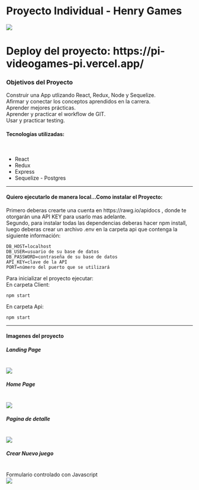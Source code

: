 # <h1>Proyecto Individual - Henry Games</h1>
<img src= "https://i0.wp.com/www.algoritmolegal.com/wp-content/uploads/2022/01/Guia-legal-de-los-videojuegos.jpg?fit=2488%2C1123&ssl=1"/>

<h1> Deploy del proyecto: https://pi-videogames-pi.vercel.app/ </h1>
<h3>Objetivos del Proyecto</h3>
Construir una App utlizando React, Redux, Node y Sequelize. </br>
Afirmar y conectar los conceptos aprendidos en la carrera. </br>
Aprender mejores prácticas.</br>
Aprender y practicar el workflow de GIT.</br>
Usar y practicar testing.</br>

<h4>Tecnologías utilizadas:</h4></br>
<ul>
<li>React</li>
<li>Redux</li>
<li>Express</li>
<li>Sequelize - Postgres</li>
</ul>

---
<h4>Quiero ejecutarlo de manera local...Como instalar el Proyecto:</h4>
Primero deberas crearte una cuenta en https://rawg.io/apidocs , donde te otorgarán una API KEY para usarlo mas adelante.</br>
Segundo,  para instalar todas las dependencias deberas hacer npm install,</br>
luego deberas crear un archivo .env en la carpeta api que contenga la siguiente información:</br>

```
DB_HOST=localhost
DB_USER=usuario de su base de datos
DB_PASSWORD=contraseña de su base de datos
API_KEY=clave de la API
PORT=número del puerto que se utilizará
```
Para inicializar el proyecto ejecutar: </br>
En carpeta Client: </br>
```
npm start
```
En carpeta Api: </br>
```
npm start
```
---

<h4>Imagenes del proyecto</h4>

<h5>Landing Page</h5></br>
<img src="https://user-images.githubusercontent.com/80003324/192595551-7af4947a-5db5-461e-b3c1-b5a6471ac91f.png"/>


<h5>Home Page</h5></br>
<img src="https://user-images.githubusercontent.com/80003324/192597211-f0577984-3d6d-4f38-b48b-7255aa315f99.png"/>

<h5>Pagina de detalle</h5></br>
<img src="https://user-images.githubusercontent.com/80003324/192598229-36e30be8-8b5c-4897-ac82-06778612c12d.png"/>

<h5>Crear Nuevo juego</h5></br>
Formulario controlado con Javascript</br>
<img src="https://user-images.githubusercontent.com/80003324/192598626-0eb34fa0-6df3-4024-b36b-ac14076581a8.png"/>


